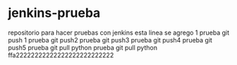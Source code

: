 # jenkins-prueba
repositorio para hacer pruebas con jenkins
esta linea se agrego 1
prueba git push
1
prueba git push2
prueba git push3
prueba git push4
prueba git push5
prueba git pull python
prueba git pull python ffa22222222222222222222222222
